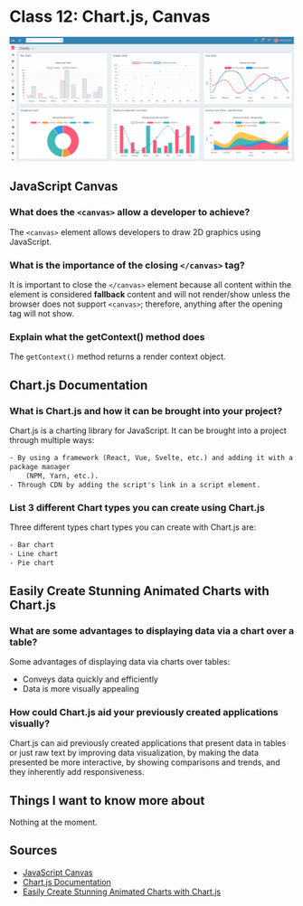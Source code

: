 # Class 12: Chart.js, Canvas

![Chart.js Image](chartjs-image.png)

## JavaScript Canvas

### What does the `<canvas>` allow a developer to achieve?

The `<canvas>` element allows developers to draw 2D graphics using JavaScript.

### What is the importance of the closing `</canvas>` tag?

It is important to close the `</canvas>` element because all content within the element
is considered **fallback** content and will not render/show unless the browser does not
support `<canvas>`; therefore, anything after the opening tag will not show.

### Explain what the getContext() method does

The `getContext()` method returns a render context object.

## Chart.js Documentation

### What is Chart.js and how it can be brought into your project?

Chart.js is a charting library for JavaScript. It can be brought into
a project through multiple ways:

    - By using a framework (React, Vue, Svelte, etc.) and adding it with a package manager 
        (NPM, Yarn, etc.).
    - Through CDN by adding the script's link in a script element.

### List 3 different Chart types you can create using Chart.js

Three different types chart types you can create with Chart.js are:

    - Bar chart
    - Line chart
    - Pie chart

## Easily Create Stunning Animated Charts with Chart.js

### What are some advantages to displaying data via a chart over a table?

Some advantages of displaying data via charts over tables:

- Conveys data quickly and efficiently
- Data is more visually appealing

### How could Chart.js aid your previously created applications visually?

Chart.js can aid previously created applications that present data in tables or just raw
text by improving data visualization, by making the data presented be more interactive, by
showing comparisons and trends, and they inherently add responsiveness.

## Things I want to know more about

Nothing at the moment.

## Sources

- [JavaScript Canvas](https://www.javascripttutorial.net/web-apis/javascript-canvas/)
- [Chart.js Documentation](http://www.chartjs.org/docs/)
- [Easily Create Stunning Animated Charts with Chart.js](https://www.webdesignerdepot.com/2013/11/easily-create-stunning-animated-charts-with-chart-js/)
